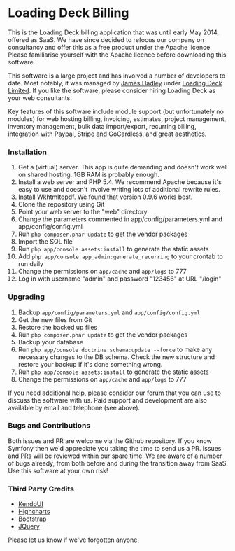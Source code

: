 Loading Deck Billing
=======

This is the Loading Deck billing application that was until early May 2014, offered as SaaS. We have since decided to refocus our company on consultancy and offer this as a free product under the Apache licence. Please familiarise yourself with the Apache licence before downloading this software.

This software is a large project and has involved a number of developers to date. Most notably, it was managed by [James Hadley](http://www.sysadmin.co.uk/) under [Loading Deck Limited](http://www.loadingdeck.com). If you like the software, please consider hiring Loading Deck as your web consultants.

Key features of this software include module support (but unfortunately no modules) for web hosting billing, invoicing, estimates, project management, inventory management, bulk data import/export, recurring billing, integration with Paypal, Stripe and GoCardless, and great aesthetics.

### Installation
1. Get a (virtual) server. This app is quite demanding and doesn't work well on shared hosting. 1GB RAM is probably enough.
2. Install a web server and PHP 5.4. We recommend Apache because it's easy to use and doesn't involve writing lots of additional rewrite rules.
3. Install Wkhtmltopdf. We found that version 0.9.6 works best.
4. Clone the repository using Git
5. Point your web server to the "web" directory
6. Change the parameters commented in app/config/parameters.yml and app/config/config.yml
7. Run `php composer.phar update` to get the vendor packages
8. Import the SQL file
9. Run `php app/console assets:install` to generate the static assets
10. Add `php app/console app_admin:generate_recurring` to your crontab to run daily
11. Change the permissions on `app/cache` and `app/logs` to 777
12. Log in with username "admin" and password "123456" at URL "/login"

### Upgrading
1. Backup `app/config/parameters.yml` and `app/config/config.yml`
2. Get the new files from Git
3. Restore the backed up files
4. Run `php composer.phar update` to get the vendor packages
5. Backup your database
6. Run `php app/console doctrine:schema:update --force` to make any necessary changes to the DB schema. Check the new structure and restore your backup if it's done something wrong.
7. Run `php app/console assets:install` to generate the static assets
8. Change the permissions on `app/cache` and `app/logs` to 777

If you need additional help, please consider our [forum](http://community.loadingdeck.com) that you can use to discuss the software with us. Paid support and development are also available by email and telephone (see above).

### Bugs and Contributions
Both issues and PR are welcome via the Github repository. If you know Symfony then we'd appreciate you taking the time to send us a PR. Issues and PRs will be reviewed within our spare time. We are aware of a number of bugs already, from both before and during the transition away from SaaS. Use this software at your own risk!

### Third Party Credits
 * [KendoUI](http://www.kendoui.com) 
 * [Highcharts](http://www.highcharts.com) 
 * [Bootstrap](http://www.getbootstrap.com) 
 * [JQuery](http://www.jquery.com) 

Please let us know if we've forgotten anyone.
